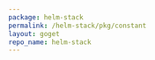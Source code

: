 ```yaml
---
package: helm-stack
permalink: /helm-stack/pkg/constant
layout: goget
repo_name: helm-stack
---
```

